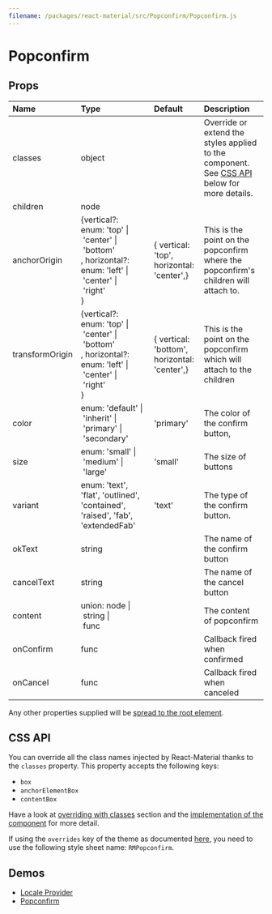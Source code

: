```yaml
---
filename: /packages/react-material/src/Popconfirm/Popconfirm.js
---
```


<!--- This documentation is automatically generated, do not try to edit it. -->

# Popconfirm



## Props

| Name | Type | Default | Description |
|:-----|:-----|:--------|:------------|
| <span class="prop-name">classes</span> | <span class="prop-type">object |  | Override or extend the styles applied to the component. See [CSS API](#css-api) below for more details. |
| <span class="prop-name">children</span> | <span class="prop-type">node |  |  |
| <span class="prop-name">anchorOrigin</span> | <span class="prop-type">{vertical?: enum:&nbsp;'top'&nbsp;&#124;<br>&nbsp;'center'&nbsp;&#124;<br>&nbsp;'bottom'<br>, horizontal?: enum:&nbsp;'left'&nbsp;&#124;<br>&nbsp;'center'&nbsp;&#124;<br>&nbsp;'right'<br>} | <span class="prop-default">{  vertical: 'top',  horizontal: 'center',}</span> | This is the point on the popconfirm where the popconfirm's children will attach to. |
| <span class="prop-name">transformOrigin</span> | <span class="prop-type">{vertical?: enum:&nbsp;'top'&nbsp;&#124;<br>&nbsp;'center'&nbsp;&#124;<br>&nbsp;'bottom'<br>, horizontal?: enum:&nbsp;'left'&nbsp;&#124;<br>&nbsp;'center'&nbsp;&#124;<br>&nbsp;'right'<br>} | <span class="prop-default">{  vertical: 'bottom',  horizontal: 'center',}</span> | This is the point on the popconfirm which will attach to the children |
| <span class="prop-name">color</span> | <span class="prop-type">enum:&nbsp;'default'&nbsp;&#124;<br>&nbsp;'inherit'&nbsp;&#124;<br>&nbsp;'primary'&nbsp;&#124;<br>&nbsp;'secondary'<br> | <span class="prop-default">'primary'</span> | The color of the confirm button, |
| <span class="prop-name">size</span> | <span class="prop-type">enum:&nbsp;'small'&nbsp;&#124;<br>&nbsp;'medium'&nbsp;&#124;<br>&nbsp;'large'<br> | <span class="prop-default">'small'</span> | The size of buttons |
| <span class="prop-name">variant</span> | <span class="prop-type">enum:&nbsp;'text', 'flat', 'outlined', 'contained', 'raised', 'fab', 'extendedFab'<br> | <span class="prop-default">'text'</span> | The type of the confirm button. |
| <span class="prop-name">okText</span> | <span class="prop-type">string |  | The name of the confirm button |
| <span class="prop-name">cancelText</span> | <span class="prop-type">string |  | The name of the cancel button |
| <span class="prop-name">content</span> | <span class="prop-type">union:&nbsp;node&nbsp;&#124;<br>&nbsp;string&nbsp;&#124;<br>&nbsp;func<br> |  | The content of popconfirm |
| <span class="prop-name">onConfirm</span> | <span class="prop-type">func |  | Callback fired when confirmed |
| <span class="prop-name">onCancel</span> | <span class="prop-type">func |  | Callback fired when canceled |

Any other properties supplied will be [spread to the root element](/guides/api#spread).

## CSS API

You can override all the class names injected by React-Material thanks to the `classes` property.
This property accepts the following keys:
- `box`
- `anchorElementBox`
- `contentBox`

Have a look at [overriding with classes](/customization/overrides#overriding-with-classes) section
and the [implementation of the component](https://github.com/6thquake/react-material/tree/develop/packages/react-material/src/Popconfirm/Popconfirm.js)
for more detail.

If using the `overrides` key of the theme as documented
[here](/customization/themes#customizing-all-instances-of-a-component-type),
you need to use the following style sheet name: `RMPopconfirm`.

## Demos

- [Locale Provider](/demos/locale-provider)
- [Popconfirm](/demos/popconfirm)

